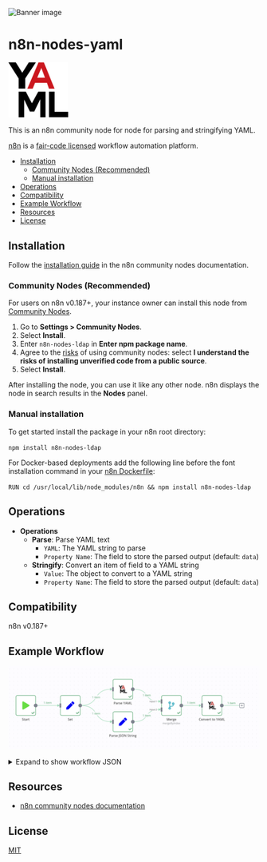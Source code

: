 ![Banner image](https://user-images.githubusercontent.com/10284570/173569848-c624317f-42b1-45a6-ab09-f0ea3c247648.png)

# n8n-nodes-yaml

<img src="./nodes/Yaml/yaml.svg" width=120 />

This is an n8n community node for node for parsing and stringifying YAML.

[n8n](https://n8n.io/) is a [fair-code licensed](https://docs.n8n.io/reference/license/) workflow automation platform.

- [Installation](#installation)
  - [Community Nodes (Recommended)](#community-nodes-recommended)
  - [Manual installation](#manual-installation)
- [Operations](#operations)
- [Compatibility](#compatibility)
- [Example Workflow](#example-workflow)
- [Resources](#resources)
- [License](#license)

## Installation

Follow the [installation guide](https://docs.n8n.io/integrations/community-nodes/installation/) in the n8n community nodes documentation.

### Community Nodes (Recommended)

For users on n8n v0.187+, your instance owner can install this node from [Community Nodes](https://docs.n8n.io/integrations/community-nodes/installation/).

1. Go to **Settings > Community Nodes**.
2. Select **Install**.
3. Enter `n8n-nodes-ldap` in **Enter npm package name**.
4. Agree to the [risks](https://docs.n8n.io/integrations/community-nodes/risks/) of using community nodes: select **I understand the risks of installing unverified code from a public source**.
5. Select **Install**.

After installing the node, you can use it like any other node. n8n displays the node in search results in the **Nodes** panel.

### Manual installation

To get started install the package in your n8n root directory:

`npm install n8n-nodes-ldap`

For Docker-based deployments add the following line before the font installation command in your [n8n Dockerfile](https://github.com/n8n-io/n8n/blob/master/docker/images/n8n/Dockerfile):

`RUN cd /usr/local/lib/node_modules/n8n && npm install n8n-nodes-ldap`

## Operations

- **Operations**
  - **Parse**: Parse YAML text
    - `YAML`: The YAML string to parse
    - `Property Name`: The field to store the parsed output (default: `data`)
  - **Stringify**: Convert an item of field to a YAML string
    - `Value`: The object to convert to a YAML string
    - `Property Name`: The field to store the parsed output (default: `data`)

## Compatibility

n8n v0.187+

## Example Workflow

![Example workflow](images/workflow.png)

<details>
<summary>Expand to show workflow JSON</summary>

*Copy and paste this JSON into a blank n8n workflow!*

```json
{
  "nodes": [
    {
      "parameters": {},
      "name": "Start",
      "type": "n8n-nodes-base.start",
      "typeVersion": 1,
      "position": [
        240,
        300
      ]
    },
    {
      "parameters": {
        "values": {
          "string": [
            {
              "name": "yaml",
              "value": "=---\n# <- yaml supports comments, json does not\n# did you know you can embed json in yaml?\n# try uncommenting the next line\n# { foo: 'bar' }\n\njson:\n  - rigid\n  - better for data interchange\nyaml: \n  - slim and flexible\n  - better for configuration\nobject:\n  key: value\n  array:\n    - null_value:\n    - boolean: true\n    - integer: 1\n    - alias: &example aliases are like variables\n    - alias: *example\nparagraph: >\n   Blank lines denote\n\n   paragraph breaks\ncontent: |-\n   Or we\n   can auto\n   convert line breaks\n   to save space\nalias: &foo\n  bar: baz\nalias_reuse: *foo"
            },
            {
              "name": "json",
              "value": "={\n  \"json\": [\n    \"rigid\",\n    \"better for data interchange\"\n  ],\n  \"yaml\": [\n    \"slim and flexible\",\n    \"better for configuration\"\n  ],\n  \"object\": {\n    \"key\": \"value\",\n    \"array\": [\n      {\n        \"null_value\": null\n      },\n      {\n        \"boolean\": true\n      },\n      {\n        \"integer\": 1\n      },\n      {\n        \"alias\": \"aliases are like variables\"\n      },\n      {\n        \"alias\": \"aliases are like variables\"\n      }\n    ]\n  },\n  \"paragraph\": \"Blank lines denote\\nparagraph breaks\\n\",\n  \"content\": \"Or we\\ncan auto\\nconvert line breaks\\nto save space\",\n  \"alias\": {\n    \"bar\": \"baz\"\n  },\n  \"alias_reuse\": {\n    \"bar\": \"baz\"\n  }\n}"
            }
          ]
        },
        "options": {}
      },
      "name": "Set",
      "type": "n8n-nodes-base.set",
      "typeVersion": 1,
      "position": [
        460,
        300
      ]
    },
    {
      "parameters": {
        "values": {
          "string": [
            {
              "name": "JSON_DATA",
              "value": "={{ JSON.parse($json[\"json\"]) }}"
            }
          ]
        },
        "options": {}
      },
      "name": "Parse JSON String",
      "type": "n8n-nodes-base.set",
      "typeVersion": 1,
      "position": [
        720,
        380
      ]
    },
    {
      "parameters": {
        "mode": "mergeByIndex"
      },
      "name": "Merge",
      "type": "n8n-nodes-base.merge",
      "typeVersion": 1,
      "position": [
        960,
        300
      ]
    },
    {
      "parameters": {
        "value": "={{ $json[\"yaml\"] }}",
        "propertyName": "YAML_DATA"
      },
      "name": "Parse YAML",
      "type": "n8n-nodes-yaml.yaml",
      "typeVersion": 1,
      "position": [
        720,
        220
      ]
    },
    {
      "parameters": {
        "operation": "stringify",
        "value": "={{ $json }}",
        "propertyName": "STRINGIFIED"
      },
      "name": "Convert to YAML",
      "type": "n8n-nodes-yaml.yaml",
      "typeVersion": 1,
      "position": [
        1160,
        300
      ]
    }
  ],
  "connections": {
    "Start": {
      "main": [
        [
          {
            "node": "Set",
            "type": "main",
            "index": 0
          }
        ]
      ]
    },
    "Set": {
      "main": [
        [
          {
            "node": "Parse YAML",
            "type": "main",
            "index": 0
          },
          {
            "node": "Parse JSON String",
            "type": "main",
            "index": 0
          }
        ]
      ]
    },
    "Parse JSON String": {
      "main": [
        [
          {
            "node": "Merge",
            "type": "main",
            "index": 1
          }
        ]
      ]
    },
    "Merge": {
      "main": [
        [
          {
            "node": "Convert to YAML",
            "type": "main",
            "index": 0
          }
        ]
      ]
    },
    "Parse YAML": {
      "main": [
        [
          {
            "node": "Merge",
            "type": "main",
            "index": 0
          }
        ]
      ]
    }
  }
}
```

</details>

## Resources

- [n8n community nodes documentation](https://docs.n8n.io/integrations/community-nodes/)

## License

[MIT](https://github.com/pemontto/n8n-nodes-yaml/blob/master/LICENSE.md)
